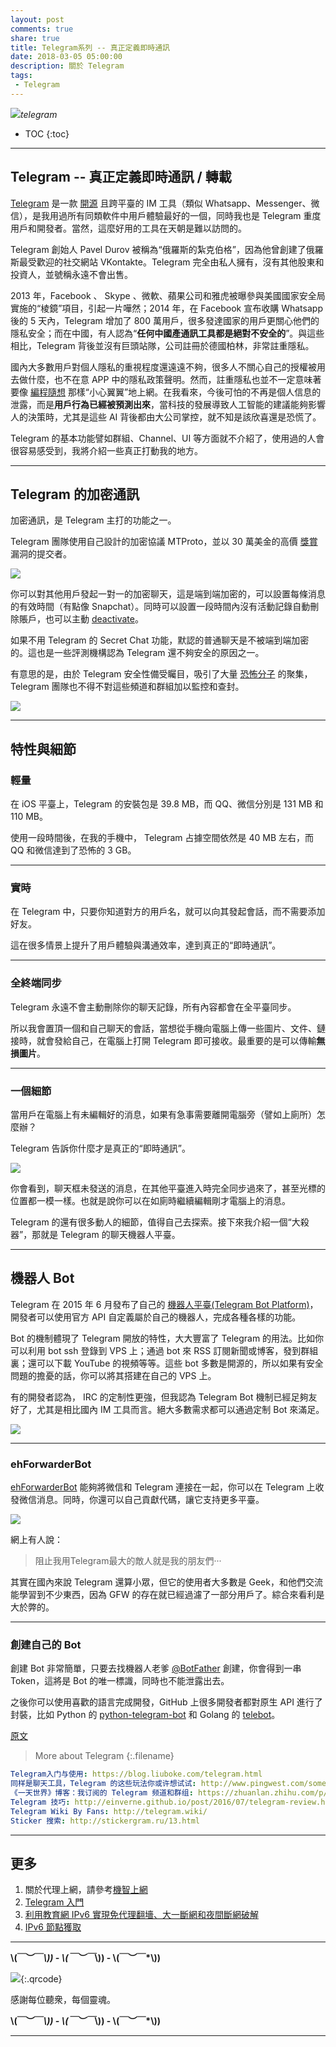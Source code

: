 ```yaml
---
layout: post
comments: true
share: true
title: Telegram系列 -- 真正定義即時通訊
date: 2018-03-05 05:00:00
description: 關於 Telegram
tags: 
 - Telegram
---
```


![](http://telegra.ph/file/958656d743da04054795f.png)*telegram*

* TOC
{:toc}

---

## Telegram -- 真正定義即時通訊 / 轉載

[Telegram](https://telegram.org/) 是一款 [開源](https://telegram.org/apps#source-code) 且跨平臺的 IM 工具（類似 Whatsapp、Messenger、微信），是我用過所有同類軟件中用戶體驗最好的一個，同時我也是 Telegram 重度用戶和開發者。當然，這麼好用的工具在天朝是難以訪問的。

Telegram 創始人 Pavel Durov 被稱為“俄羅斯的紮克伯格”，因為他曾創建了俄羅斯最受歡迎的社交網站 VKontakte。Telegram 完全由私人擁有，沒有其他股東和投資人，並號稱永遠不會出售。

2013 年，Facebook 、 Skype 、微軟、蘋果公司和雅虎被曝參與美國國家安全局實施的“棱鏡”項目，引起一片嘩然；2014 年，在 Facebook 宣布收購 Whatsapp 後的 5 天內，Telegram 增加了 800 萬用戶，很多發達國家的用戶更關心他們的隱私安全；而在中國，有人認為“**任何中國產通訊工具都是絕對不安全的**”。與這些相比，Telegram 背後並沒有巨頭站隊，公司註冊於德國柏林，非常註重隱私。

國內大多數用戶對個人隱私的重視程度還遠遠不夠，很多人不關心自己的授權被用去做什麼，也不在意 APP 中的隱私政策聲明。然而，註重隱私也並不一定意味著要像 [編程隨想](https://github.com/programthink) 那樣“小心翼翼”地上網。在我看來，今後可怕的不再是個人信息的泄露，而是**用戶行為已經被預測出來**，當科技的發展導致人工智能的建議能夠影響人的決策時，尤其是這些 AI 背後都由大公司掌控，就不知是該欣喜還是恐慌了。

Telegram 的基本功能譬如群組、Channel、UI 等方面就不介紹了，使用過的人會很容易感受到，我將介紹一些真正打動我的地方。

---

## Telegram 的加密通訊

加密通訊，是 Telegram 主打的功能之一。

Telegram 團隊使用自己設計的加密協議 MTProto，並以 30 萬美金的高價 [獎賞](https://telegram.org/blog/cryptocontest) 漏洞的提交者。

![](http://telegra.ph/file/8240f5d161c81b1fe0bd9.jpg)

你可以對其他用戶發起一對一的加密聊天，這是端到端加密的，可以設置每條消息的有效時間（有點像 Snapchat）。同時可以設置一段時間內沒有活動記錄自動刪除賬戶，也可以主動 [deactivate](https://my.telegram.org/auth?to=deactivate)。

如果不用 Telegram 的 Secret Chat 功能，默認的普通聊天是不被端到端加密的。這也是一些評測機構認為 Telegram 還不夠安全的原因之一。

有意思的是，由於 Telegram 安全性備受矚目，吸引了大量 [恐怖分子](http://securityaffairs.co/wordpress/54787/terrorism/telegram-isis.html) 的聚集，Telegram 團隊也不得不對這些頻道和群組加以監控和查封。

![](http://telegra.ph/file/da999de1a36fa1aa07235.png)

---

## 特性與細節

### 輕量
在 iOS 平臺上，Telegram 的安裝包是 39.8 MB，而 QQ、微信分別是 131 MB 和 110 MB。

使用一段時間後，在我的手機中， Telegram 占據空間依然是 40 MB 左右，而 QQ 和微信達到了恐怖的 3 GB。

---

### 實時

在 Telegram 中，只要你知道對方的用戶名，就可以向其發起會話，而不需要添加好友。

這在很多情景上提升了用戶體驗與溝通效率，達到真正的“即時通訊”。

---

### 全終端同步

Telegram 永遠不會主動刪除你的聊天記錄，所有內容都會在全平臺同步。

所以我會置頂一個和自己聊天的會話，當想從手機向電腦上傳一些圖片、文件、鏈接時，就會發給自己，在電腦上打開 Telegram 即可接收。最重要的是可以傳輸**無損圖片**。

---

### 一個細節

當用戶在電腦上有未編輯好的消息，如果有急事需要離開電腦旁（譬如上廁所）怎麼辦？

Telegram 告訴你什麼才是真正的“即時通訊”。

![](http://telegra.ph/file/623461a61f419ef511345.jpg)

你會看到，聊天框未發送的消息，在其他平臺進入時完全同步過來了，甚至光標的位置都一模一樣。也就是說你可以在如廁時繼續編輯剛才電腦上的消息。

Telegram 的還有很多動人的細節，值得自己去探索。接下來我介紹一個“大殺器”，那就是 Telegram 的聊天機器人平臺。

---

## 機器人 Bot

Telegram 在 2015 年 6 月發布了自己的 [機器人平臺(Telegram Bot Platform)](https://telegram.org/blog/bot-revolution)，開發者可以使用官方 API 自定義屬於自己的機器人，完成各種各樣的功能。

Bot 的機制體現了 Telegram 開放的特性，大大豐富了 Telegram 的用法。比如你可以利用 bot ssh 登錄到 VPS 上；通過 bot 來 RSS 訂閱新聞或博客，發到群組裏；還可以下載 YouTube 的視頻等等。這些 bot 多數是開源的，所以如果有安全問題的擔憂的話，你可以將其搭建在自己的 VPS 上。

有的開發者認為， IRC 的定制性更強，但我認為 Telegram Bot 機制已經足夠友好了，尤其是相比國內 IM 工具而言。絕大多數需求都可以通過定制 Bot 來滿足。

![](http://telegra.ph/file/44f491c6ba5f8107b27fc.jpg)

---

### ehForwarderBot

[ehForwarderBot](https://github.com/blueset/ehForwarderBot) 能夠將微信和 Telegram 連接在一起，你可以在 Telegram 上收發微信消息。同時，你還可以自己貢獻代碼，讓它支持更多平臺。

![](http://telegra.ph/file/ec700d402e5b019f68b5e.png)

網上有人說：

> 阻止我用Telegram最大的敵人就是我的朋友們···

其實在國內來說 Telegram 還算小眾，但它的使用者大多數是 Geek，和他們交流能學習到不少東西，因為 GFW 的存在就已經過濾了一部分用戶了。綜合來看利是大於弊的。

---

### 創建自己的 Bot

創建 Bot 非常簡單，只要去找機器人老爹 [@BotFather](https://telegram.me/BotFather) 創建，你會得到一串 Token，這將是 Bot 的唯一標識，同時也不能泄露出去。

之後你可以使用喜歡的語言完成開發，GitHub 上很多開發者都對原生 API 進行了封裝，比如 Python 的 [python-telegram-bot](https://github.com/python-telegram-bot/python-telegram-bot) 和 Golang 的 [telebot](https://github.com/tucnak/telebot)。

[原文](https://livc.io/blog/177)

> More about Telegram
{:.filename}
```yml
Telegram入门与使用: https://blog.liuboke.com/telegram.html
同样是聊天工具，Telegram 的这些玩法你或许想试试: http://www.pingwest.com/some-telegram-skills-you-may-want-to-know/
《一天世界》博客：我订阅的 Telegram 频道和群组: https://zhuanlan.zhihu.com/p/27876119
Telegram 技巧: http://einverne.github.io/post/2016/07/telegram-review.html#bold
Telegram Wiki By Fans: http://telegram.wiki/
Sticker 搜索: http://stickergram.ru/13.html
```

---

## 更多

1. 關於代理上網，請參考[機智上網](http://test007.gq/surf-the-real)
2. [Telegram 入門](http://test007.gq/Telegram)
3. [利用教育網 IPv6 實現免代理翻墻、大一斷網和夜間斷網破解](http://test007.gq/IPV6-edu)
4. [IPv6 節點獲取](http://test007.gq/IPV6-node)

---

**\\(￣︶￣*\\)) - \\(￣︶￣*\\)) - \\(￣︶￣*\\))**

![](http://telegra.ph/file/266899c5402c9ebb14269.png){:.qrcode}

感謝每位聽衆，每個靈魂。

**\\(￣︶￣*\\)) - \\(￣︶￣*\\)) - \\(￣︶￣*\\))**

---
